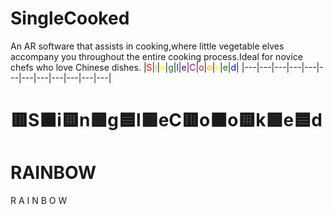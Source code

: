 # SingleCooked
An AR software that assists in cooking,where little vegetable elves accompany you throughout the entire cooking process.Ideal for novice chefs who love Chinese dishes.
|<font color="red">S</font>|<font color="orange">i</font>|<font color="yellow">n</font>|<font color="green">g</font>|<font color="blue">l</font>|<font color="indigo">e</font>|<font color="purple">C</font>|<font color="red">o</font>|<font color="orange">o</font>|<font color="yellow">k</font>|<font color="green">e</font>|<font color="blue">d</font>|
|---|---|---|---|---|---|---|---|---|---|---|---|
# 🟥S🟧i🟨n🟩g🟦l🟪eC🟥o🟧o🟨k🟩e🟦d
# RAINBOW
R
A
I
N
B
O
W
